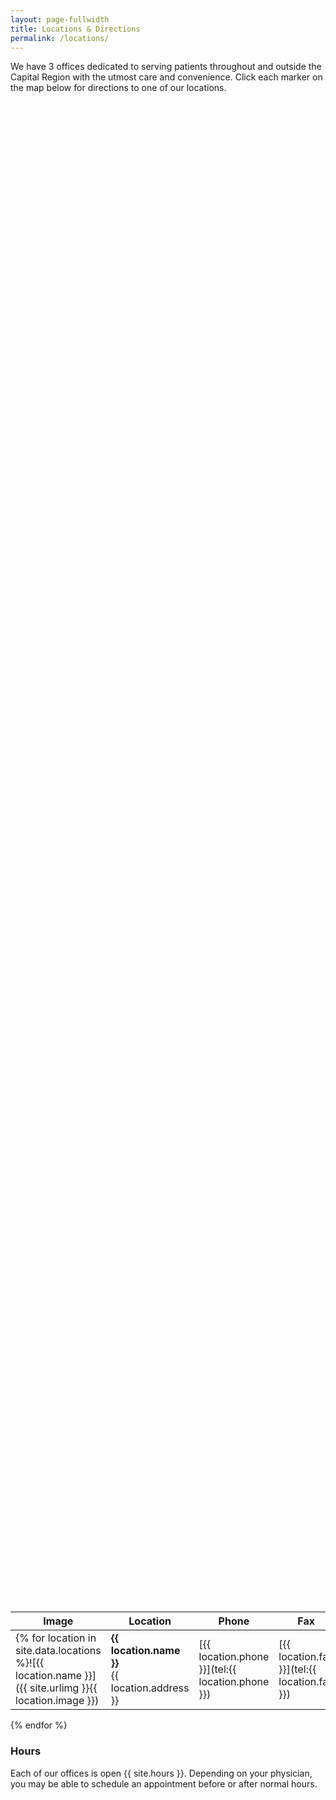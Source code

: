 ```yaml
---
layout: page-fullwidth
title: Locations & Directions
permalink: /locations/
---
```


<style>
  #capitaloto-map {
    height: 60vh;
  }
</style>

We have 3 offices dedicated to serving patients throughout and outside the Capital Region with the utmost care and convenience.
Click each marker on the map below for directions to one of our locations.

<div id="capitaloto-map" class="b15"></div>
<script>
  // http://stackoverflow.com/questions/27765446/directions-to-marker-with-google-maps-api
  // https://wrightshq.com/playground/placing-multiple-markers-on-a-google-map-using-api-3/

  let markers = [
    {
      name: 'Albany',
      coords: {
        lat: 42.6868179,
        lng: -73.8403891
      },
      url: 'https://goo.gl/maps/8M99tphekV52'
    },
    {
      name: 'Troy',
      coords: {
        lat: 42.7338438,
        lng: -73.6872883
      },
      url: 'https://goo.gl/maps/4vTjNvCff6S2'
    },
    {
      name: 'Clifton Park',
      coords: {
        lat: 42.8692993,
        lng: -73.8069645
      },
      url: 'https://goo.gl/maps/g1F1wd1XEi62'
    }
  ];

  function initMap() {
    let map = new google.maps.Map(document.getElementById('capitaloto-map'), {
      zoom: 10,
    });
    let bounds = new google.maps.LatLngBounds();

    // Place markers
    for (let m = 0; m < markers.length; m++) {
      let position = markers[m].coords;
      bounds.extend(position);
      marker = new google.maps.Marker({
        position: position,
        map: map,
        title: markers[m].name
      });

      google.maps.event.addListener(marker, 'click', () => window.location = markers[m].url );
    }

    // Automatically center map, fitting all markers
    map.fitBounds(bounds);
  }
</script>
<script async defer
  src="https://maps.googleapis.com/maps/api/js?key=AIzaSyAfIcDESp0aiadHZ5zoSJTox0TCHyudxmk&callback=initMap">
</script>

Image | Location | Phone | Fax
--- | --- | --- | ---
{% for location in site.data.locations  %}![{{ location.name }}]({{ site.urlimg }}{{ location.image }}) | **{{ location.name }}**<br/>{{ location.address }} | [{{ location.phone }}](tel:{{ location.phone }}) | [{{ location.fax }}](tel:{{ location.fax }})
{% endfor %}

### Hours

Each of our offices is open {{ site.hours }}. Depending on your physician, you may be able to schedule an appointment before or after normal hours.
